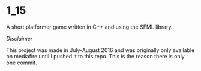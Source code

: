 # 1_15
A short platformer game written in C++ and using the SFML library.

*Disclaimer*

This project was made in July-August 2016 and was originally only available on mediafire until I pushed it to this repo. 
This is the reason there is only one commit.
